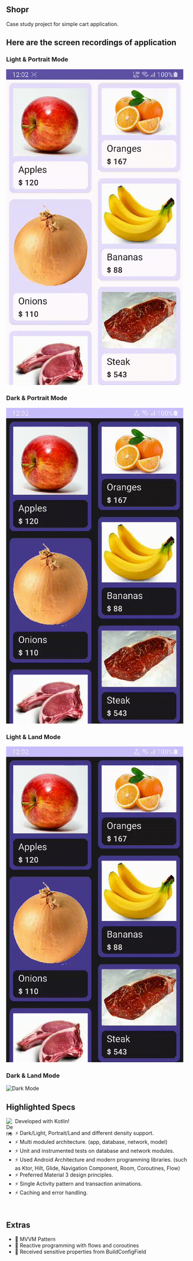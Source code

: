 ## Shopr

Case study project for simple cart application.
<br />

## Here are the screen recordings of application

### Light & Portrait Mode

![Light Mode](portrait_light.gif)

### Dark & Portrait Mode

![Light Mode](portrait_dark.gif)

### Light & Land Mode

![Light Mode](portrait_dark.gif)

### Dark & Land Mode

![Dark Mode](NasaRest_dark.gif)

## Highlighted Specs
<img align="left" alt="Deno" width="24px" src="https://user-images.githubusercontent.com/6463980/28998869-97bca9dc-7a03-11e7-8a95-3bbe9c1f7926.png"/> Developed with Kotlin!
- ⚡ Dark/Light, Portrait/Land and different density support.
- ⚡ Multi moduled architecture. (app, database, network, model)
- ⚡ Unit and instrumented tests on database and network modules.
- ⚡ Used Android Architecture and modern programming libraries. (such as Ktor, Hilt, Glide, Navigation Component, Room, Coroutines, Flow)
- ⚡ Preferred Material 3 design principles.
- ⚡ Single Activity pattern and transaction animations.
- ⚡ Caching and error handling.
<br />

## Extras
- 💪 MVVM Pattern
- 💪 Reactive programming with flows and coroutines
- 💪 Received sensitive properties from BuildConfigField